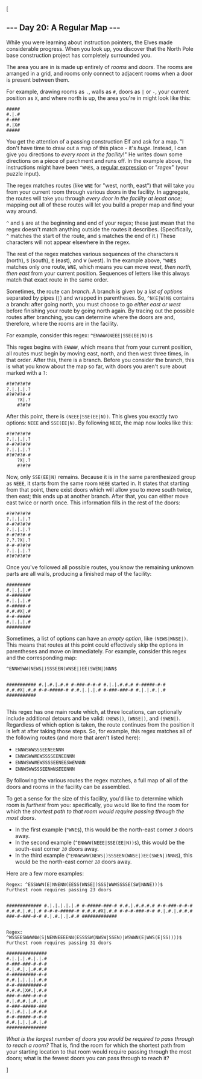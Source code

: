 [<article class="day-desc"><h2>--- Day 20: A Regular Map ---</h2><p>While you were learning about instruction pointers, the Elves made considerable progress. When you look up, you discover that the North Pole base construction project has completely surrounded you.</p>
<p>The area you are in is made up entirely of <em>rooms</em> and <em>doors</em>. The rooms are arranged in a grid, and rooms only connect to adjacent rooms when a door is present between them.</p>
<p>For example, drawing rooms as <code>.</code>, walls as <code>#</code>, doors as <code>|</code> or <code>-</code>, your current position as <code>X</code>, and where north is up, the area you're in might look like this:</p>
<pre><code>#####
#.|.#
#-###
#.|X#
#####
</code></pre>
<p>You get the attention of a passing construction Elf and ask for a map. "I don't have time to draw out a map of this place - it's <em>huge</em>. Instead, I can give you directions to <em>every room in the facility</em>!" He writes down some directions on a piece of parchment and runs off. In the example above, the instructions might have been <code>^WNE$</code>, a <a href="https://en.wikipedia.org/wiki/Regular_expression">regular expression</a> or "<em>regex</em>" (your puzzle input).</p>
<p>The regex matches routes (like <code>WNE</code> for "west, north, east") that will take you from your current room through various doors in the facility. In aggregate, the routes will take you through <em>every door in the facility at least once</em>; mapping out all of these routes will let you build a proper map and find your way around.</p>
<p><code>^</code> and <code>$</code> are at the beginning and end of your regex; these just mean that the regex doesn't match anything outside the routes it describes. (Specifically, <code>^</code> matches the start of the route, and <code>$</code> matches the end of it.) These characters will not appear elsewhere in the regex.</p>
<p>The rest of the regex matches various sequences of the characters <code>N</code> (north), <code>S</code> (south), <code>E</code> (east), and <code>W</code> (west). In the example above, <code>^WNE$</code> matches only one route, <code>WNE</code>, which means you can move <em>west, then north, then east</em> from your current position. Sequences of letters like this always match that exact route in the same order.</p>
<p>Sometimes, the route can <em>branch</em>. A branch is given by a <em>list of options</em> separated by pipes (<code>|</code>) and wrapped in parentheses. So, <code>^N(E|W)N$</code> contains a branch: after going north, you must choose to go <em>either east or west</em> before finishing your route by going north again. By tracing out the possible routes after branching, you can determine where the doors are and, therefore, where the rooms are in the facility.</p>
<p>For example, consider this regex: <code>^ENWWW(NEEE|SSE(EE|N))$</code></p>
<p>This regex begins with <code>ENWWW</code>, which means that from your current position, all routes must begin by moving east, north, and then west three times, in that order. After this, there is a branch.  Before you consider the branch, this is what you know about the map so far, with doors you aren't sure about marked with a <code>?</code>:</p>
<pre><code>#?#?#?#?#
?.|.|.|.?
#?#?#?#-#
    ?X|.?
    #?#?#
</code></pre>
<p>After this point, there is <code>(NEEE|SSE(EE|N))</code>. This gives you exactly two options: <code>NEEE</code> and <code>SSE(EE|N)</code>. By following <code>NEEE</code>, the map now looks like this:</p>
<pre><code>#?#?#?#?#
?.|.|.|.?
#-#?#?#?#
?.|.|.|.?
#?#?#?#-#
    ?X|.?
    #?#?#
</code></pre>
<p>Now, only <code>SSE(EE|N)</code> remains. Because it is in the same parenthesized group as <code>NEEE</code>, it starts from the same room <code>NEEE</code> started in. It states that starting from that point, there exist doors which will allow you to move south twice, then east; this ends up at another branch. After that, you can either move east twice or north once. This information fills in the rest of the doors:</p>
<pre><code>#?#?#?#?#
?.|.|.|.?
#-#?#?#?#
?.|.|.|.?
#-#?#?#-#
?.?.?X|.?
#-#-#?#?#
?.|.|.|.?
#?#?#?#?#
</code></pre>
<p>Once you've followed all possible routes, you know the remaining unknown parts are all walls, producing a finished map of the facility:</p>
<pre><code>#########
#.|.|.|.#
#-#######
#.|.|.|.#
#-#####-#
#.#.#X|.#
#-#-#####
#.|.|.|.#
#########
</code></pre>
<p>Sometimes, a list of options can have an <em>empty option</em>, like <code>(NEWS|WNSE|)</code>. This means that routes at this point could effectively skip the options in parentheses and move on immediately.  For example, consider this regex and the corresponding map:</p>
<pre><code>^ENNWSWW(NEWS|)SSSEEN(WNSE|)EE(SWEN|)NNN$

###########
#.|.#.|.#.#
#-###-#-#-#
#.|.|.#.#.#
#-#####-#-#
#.#.#X|.#.#
#-#-#####-#
#.#.|.|.|.#
#-###-###-#
#.|.|.#.|.#
###########
</code></pre>
<p>This regex has one main route which, at three locations, can optionally include additional detours and be valid: <code>(NEWS|)</code>, <code>(WNSE|)</code>, and <code>(SWEN|)</code>. Regardless of which option is taken, the route continues from the position it is left at after taking those steps. So, for example, this regex matches all of the following routes (and more that aren't listed here):</p>
<ul>
<li><code>ENNWSWWSSSEENEENNN</code></li>
<li><code>ENNWSWW<em>NEWS</em>SSSEENEENNN</code></li>
<li><code>ENNWSWW<em>NEWS</em>SSSEENEE<em>SWEN</em>NNN</code></li>
<li><code>ENNWSWWSSSEEN<em>WNSE</em>EENNN</code></li>
</ul>
<p>By following the various routes the regex matches, a full map of all of the doors and rooms in the facility can be assembled.</p>
<p>To get a sense for the size of this facility, you'd like to determine which room is <em>furthest</em> from you: specifically, you would like to find the room for which the <em>shortest path to that room would require passing through the most doors</em>.</p>
<ul>
<li>In the first example (<code>^WNE$</code>), this would be the north-east corner <code><em>3</em></code> doors away.</li>
<li>In the second example (<code>^ENWWW(NEEE|SSE(EE|N))$</code>), this would be the south-east corner <code><em>10</em></code> doors away.</li>
<li>In the third example (<code>^ENNWSWW(NEWS|)SSSEEN(WNSE|)EE(SWEN|)NNN$</code>), this would be the north-east corner <code><em>18</em></code> doors away.</li>
</ul>
<p>Here are a few more examples:</p>
<pre><code>Regex: ^ESSWWN(E|NNENN(EESS(WNSE|)SSS|WWWSSSSE(SW|NNNE)))$
Furthest room requires passing 23 doors

#############
#.|.|.|.|.|.#
#-#####-###-#
#.#.|.#.#.#.#
#-#-###-#-#-#
#.#.#.|.#.|.#
#-#-#-#####-#
#.#.#.#X|.#.#
#-#-#-###-#-#
#.|.#.|.#.#.#
###-#-###-#-#
#.|.#.|.|.#.#
#############
</code></pre>
<pre><code>Regex: ^WSSEESWWWNW(S|NENNEEEENN(ESSSSW(NWSW|SSEN)|WSWWN(E|WWS(E|SS))))$
Furthest room requires passing 31 doors

###############
#.|.|.|.#.|.|.#
#-###-###-#-#-#
#.|.#.|.|.#.#.#
#-#########-#-#
#.#.|.|.|.|.#.#
#-#-#########-#
#.#.#.|X#.|.#.#
###-#-###-#-#-#
#.|.#.#.|.#.|.#
#-###-#####-###
#.|.#.|.|.#.#.#
#-#-#####-#-#-#
#.#.|.|.|.#.|.#
###############
</code></pre>
<p><em>What is the largest number of doors you would be required to pass through to reach a room?</em> That is, find the room for which the shortest path from your starting location to that room would require passing through the most doors; what is the fewest doors you can pass through to reach it?</p>
</article>]

